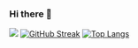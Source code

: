 
  ### Hi there 👋
  ![](https://komarev.com/ghpvc/?username=owaisansarii)
[![GitHub Streak](http://github-readme-streak-stats.herokuapp.com?user=owaisansarii&theme=highcontrast)](https://git.io/streak-stats)
[![Top Langs](https://github-readme-stats.vercel.app/api/top-langs/?username=owaisansarii&layout=compact)](https://github.com/owaisansarii/github-readme-stats)
<!--
**owaisansarii/owaisansarii** is a ✨ _special_ ✨ repository because its `README.md` (this file) appears on your GitHub profile.
Here are some ideas to get you started:

- 🔭 I’m currently working on ...
- 🌱 I’m currently learning ...
- 👯 I’m looking to collaborate on ...
- 🤔 I’m looking for help with ...
- 💬 Ask me about ...
- 📫 How to reach me: ...
- 😄 Pronouns: ...
- ⚡ Fun fact: ...
-->
